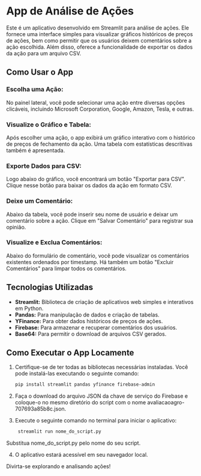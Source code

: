 # App de Análise de Ações

Este é um aplicativo desenvolvido em Streamlit para análise de ações. Ele fornece uma interface simples para visualizar gráficos históricos de preços de ações, bem como permitir que os usuários deixem comentários sobre a ação escolhida. Além disso, oferece a funcionalidade de exportar os dados da ação para um arquivo CSV.

## Como Usar o App

### Escolha uma Ação:

No painel lateral, você pode selecionar uma ação entre diversas opções clicáveis, incluindo Microsoft Corporation, Google, Amazon, Tesla, e outras.

### Visualize o Gráfico e Tabela:

Após escolher uma ação, o app exibirá um gráfico interativo com o histórico de preços de fechamento da ação. Uma tabela com estatísticas descritivas também é apresentada.

### Exporte Dados para CSV:

Logo abaixo do gráfico, você encontrará um botão "Exportar para CSV". Clique nesse botão para baixar os dados da ação em formato CSV.

### Deixe um Comentário:

Abaixo da tabela, você pode inserir seu nome de usuário e deixar um comentário sobre a ação. Clique em "Salvar Comentário" para registrar sua opinião.

### Visualize e Exclua Comentários:

Abaixo do formulário de comentário, você pode visualizar os comentários existentes ordenados por timestamp. Há também um botão "Excluir Comentários" para limpar todos os comentários.

## Tecnologias Utilizadas

- **Streamlit:** Biblioteca de criação de aplicativos web simples e interativos em Python.
- **Pandas:** Para manipulação de dados e criação de tabelas.
- **YFinance:** Para obter dados históricos de preços de ações.
- **Firebase:** Para armazenar e recuperar comentários dos usuários.
- **Base64:** Para permitir o download de arquivos CSV gerados.

## Como Executar o App Locamente

1. Certifique-se de ter todas as bibliotecas necessárias instaladas. Você pode instalá-las executando o seguinte comando:

   ```bash
   pip install streamlit pandas yfinance firebase-admin

2. Faça o download do arquivo JSON da chave de serviço do Firebase e coloque-o no mesmo diretório do script com o nome avaliacaoagro-707693a85b8c.json.

3. Execute o seguinte comando no terminal para iniciar o aplicativo:
   
   ```bash
    streamlit run nome_do_script.py

Substitua nome_do_script.py pelo nome do seu script.

4. O aplicativo estará acessível em seu navegador local.

Divirta-se explorando e analisando ações!
